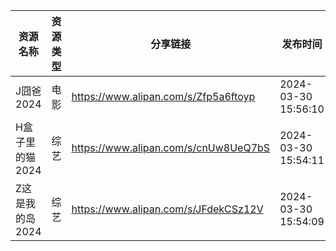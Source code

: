 | 资源名称       | 资源类型 | 分享链接                                 | 发布时间                |
| ---------- | ---- | ------------------------------------ | ------------------- |
| J囧爸2024    | 电影   | https://www.alipan.com/s/Zfp5a6ftoyp | 2024-03-30 15:56:10 |
| H盒子里的猫2024 | 综艺   | https://www.alipan.com/s/cnUw8UeQ7bS | 2024-03-30 15:54:11 |
| Z这是我的岛2024 | 综艺   | https://www.alipan.com/s/JFdekCSz12V | 2024-03-30 15:54:09 |
